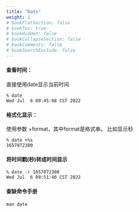 ```yaml
---
title: "Date"
weight: 1
# bookFlatSection: false
# bookToc: true
# bookHidden: false
# bookCollapseSection: false
# bookComments: false
# bookSearchExclude: false
---
```


#### 查看时间：
直接使用date显示当前时间
```
% date
Wed Jul  6 09:45:08 CST 2022
```

#### 格式化显示：
使用参数 +format，其中format是格式串。
比如显示秒
```
% date +%s
1657072300
```

#### 将时间戳(秒)转成时间显示
```
% date -r 1657072300    
Wed Jul  6 09:51:40 CST 2022
```

#### 查缺命令手册
```
man date
```
